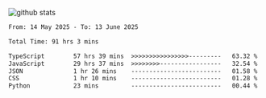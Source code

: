 
![github stats](https://github-readme-stats.vercel.app/api?username=realmahd1&show_icons=true&theme=codeSTACKr&hide_rank=true&count_private=true)

<!--START_SECTION:waka-->

```txt
From: 14 May 2025 - To: 13 June 2025

Total Time: 91 hrs 3 mins

TypeScript        57 hrs 39 mins  >>>>>>>>>>>>>>>>---------   63.32 %
JavaScript        29 hrs 37 mins  >>>>>>>>-----------------   32.54 %
JSON              1 hr 26 mins    -------------------------   01.58 %
CSS               1 hr 10 mins    -------------------------   01.28 %
Python            23 mins         -------------------------   00.44 %
```

<!--END_SECTION:waka-->
